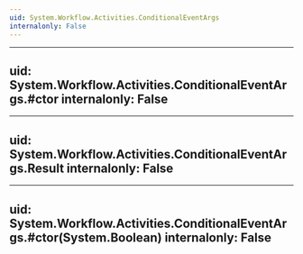 ```yaml
---
uid: System.Workflow.Activities.ConditionalEventArgs
internalonly: False
---
```


---
uid: System.Workflow.Activities.ConditionalEventArgs.#ctor
internalonly: False
---

---
uid: System.Workflow.Activities.ConditionalEventArgs.Result
internalonly: False
---

---
uid: System.Workflow.Activities.ConditionalEventArgs.#ctor(System.Boolean)
internalonly: False
---
